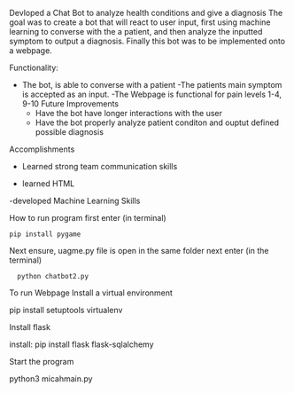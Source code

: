 Devloped a Chat Bot to analyze health conditions and give a diagnosis
The goal was to create a bot that will react to user input, first using machine learning to converse with the a patient, and then analyze the inputted symptom to output a diagnosis. Finally this bot was to be implemented onto a webpage.

Functionality:
  - The bot, is able to converse with a patient 
  -The patients main symptom is accepted as an input. 
  -The Webpage is functional for pain levels 1-4, 9-10
    Future Improvements
      - Have the bot have longer interactions with the user
      - Have the bot properly analyze patient conditon and ouptut defined possible diagnosis
 
 Accomplishments  
 -  Learned strong team communication skills
 
 - learned HTML
 
 -developed Machine Learning Skills
    
   How to run program 
   first enter (in terminal)
    
    pip install pygame
    
   Next ensure, uagme.py file is open in the same folder
    next enter  (in the terminal)
    
      python chatbot2.py
    
To run Webpage
Install a virtual environment


pip install setuptools virtualenv


Install flask


install: pip install flask flask-sqlalchemy 


Start the program
 

python3 micahmain.py 
    
   
